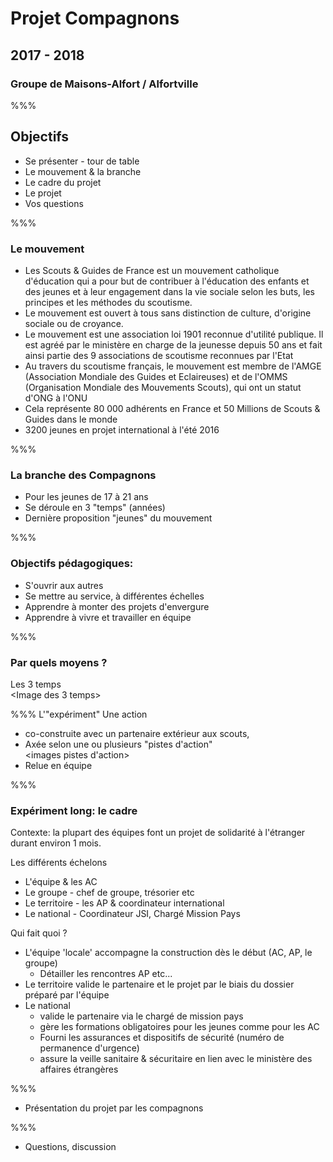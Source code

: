 # Projet Compagnons
## 2017 - 2018

### Groupe de Maisons-Alfort / Alfortville

%%%

## Objectifs
- Se présenter - tour de table
- Le mouvement & la branche
- Le cadre du projet
- Le projet
- Vos questions

%%%
### Le mouvement
-  Les Scouts & Guides de France est un mouvement catholique d'éducation qui a pour but de contribuer à l'éducation des enfants et des jeunes et à leur engagement dans la vie sociale selon les buts, les principes et les méthodes du scoutisme.  
- Le mouvement est ouvert à tous sans distinction de culture, d'origine sociale ou de croyance.  
- Le mouvement est une association loi 1901 reconnue d'utilité publique. Il est agréé par le ministère en charge de la jeunesse depuis 50 ans et fait ainsi partie des 9 associations de scoutisme reconnues par l'Etat  
- Au travers du scoutisme français, le mouvement est membre de l'AMGE (Association Mondiale des Guides et Eclaireuses) et de l'OMMS (Organisation Mondiale des Mouvements Scouts), qui ont un statut d'ONG à l'ONU  
- Cela représente 80 000 adhérents en France et 50 Millions de Scouts & Guides dans le monde  
- 3200 jeunes en projet international à l'été 2016  

%%%
### La branche des Compagnons
- Pour les jeunes de 17 à 21 ans
- Se déroule en 3 "temps" (années)
- Dernière proposition "jeunes" du mouvement

%%%
### Objectifs pédagogiques:
  - S'ouvrir aux autres
  - Se mettre au service, à différentes échelles
  - Apprendre à monter des projets d'envergure
  - Apprendre à vivre et travailler en équipe

%%%
### Par quels moyens ?
Les 3 temps   
<Image des 3 temps>

%%%
<span style="text-align: left">L'"expériment"</span>
Une action 
- co-construite avec un partenaire extérieur aux scouts,  
- Axée selon une ou plusieurs "pistes d'action"   
<images pistes d'action>
- Relue en équipe

%%%
### Expériment long: le cadre
Contexte: la plupart des équipes font un projet de solidarité 
à l'étranger durant environ 1 mois.

Les différents échelons
  - L'équipe & les AC
  - Le groupe - chef de groupe, trésorier etc
  - Le territoire - les AP & coordinateur international
  - Le national - Coordinateur JSI, Chargé Mission Pays

Qui fait quoi ?
- L'équipe 'locale' accompagne la construction dès le début (AC, AP, le groupe)
   - Détailler les rencontres AP etc...  
- Le territoire valide le partenaire et le projet par le biais du dossier préparé par l'équipe
- Le national 
   - valide le partenaire via le chargé de mission pays
   - gère les formations obligatoires pour les jeunes comme pour les AC
   - Fourni les assurances et dispositifs de sécurité (numéro de permanence d'urgence)
   - assure la veille sanitaire & sécuritaire en lien avec le ministère des affaires étrangères

%%%
- Présentation du projet par les compagnons

%%%
- Questions, discussion

